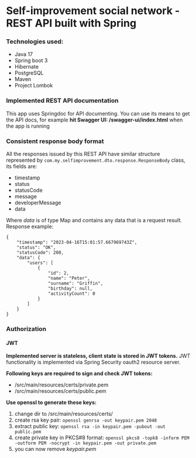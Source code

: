 # Self-improvement social network - REST API built with Spring

### Technologies used:
- Java 17
- Spring boot 3
- Hibernate 
- PostgreSQL 
- Maven 
- Project Lombok

### Implemented REST API documentation
This app uses Springdoc for API documenting. You can use its means to get the API docs, for example 
**hit Swagger UI: /swagger-ui/index.html** when the app is running

### Consistent response body format
All the responses issued by this REST API have similar structure represented by 
``com.my.selfimprovement.dto.response.ResponseBody`` class, its fields are:    
- timestamp
- status
- statusCode
- message
- developerMessage
- data

Where *data* is of type Map and contains any data that is a request result.
Response example:
```
{
    "timestamp": "2023-04-16T15:01:57.667969743Z",
    "status": "OK",
    "statusCode": 200,
    "data": {
        "users": [
            {
                "id": 2,
                "name": "Peter",
                "surname": "Griffin",
                "birthday": null,
                "activityCount": 0
            }
        ]
    }
}
```

### Authorization

#### JWT

**Implemented server is stateless, client state is stored in JWT tokens.** JWT functionality is implemented via 
Spring Security oauth2 resource server.

**Following keys are required to sign and check JWT tokens:**
- /src/main/resources/certs/private.pem
- /src/main/resources/certs/public.pem

**Use openssl to generate these keys:**
1. change dir to /src/main/resources/certs/
2. create rsa key pair: `openssl genrsa -out keypair.pem 2048`
3. extract public key: `openssl rsa -in keypair.pem -pubout -out public.pem`
4. create private key in PKCS#8 format: `openssl pkcs8 -topk8 -inform PEM -outform PEM -nocrypt -in keypair.pem -out private.pem`
5. you can now remove *keypair.pem*
